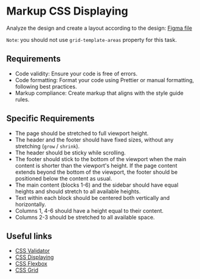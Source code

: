 # Markup CSS Displaying

Analyze the design and create a layout according to the design: [Figma file](https://gitlab.nixdev.co/js/edu/asgmt/markup/markup-css-displaying/-/blob/main/public/markup-css-displaying.fig)

`Note`: you should not use `grid-template-areas` property for this task.

## Requirements

- Code validity: Ensure your code is free of errors.
- Code formatting: Format your code using Prettier or manual formatting, following best practices.
- Markup compliance: Create markup that aligns with the style guide rules.

## Specific Requirements

- The page should be stretched to full viewport height.
- The header and the footer should have fixed sizes, without any stretching (`grow` / `shrink`).
- The header should be sticky while scrolling.
- The footer should stick to the bottom of the viewport when the main content is shorter than the viewport's height. If the page content extends beyond the bottom of the viewport, the footer should be positioned below the content as usual.
- The main content (blocks 1-6) and the sidebar should have equal heights and should stretch to all available heights.  
- Text within each block should be centered both vertically and horizontally.
- Columns 1, 4-6 should have a height equal to their content.
- Columns 2-3 should be stretched to all available space.

## Useful links

- [CSS Validator](https://jigsaw.w3.org/css-validator/)
- [CSS Displaying](https://www.w3schools.com/css/css_display_visibility.asp)
- [CSS Flexbox](https://www.w3schools.com/css/css3_flexbox.asp)
- [CSS Grid](https://www.w3schools.com/css/css_grid.asp)